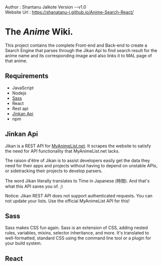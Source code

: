 Author : Shantanu Jalkote
Version --v1.0<br>
Website Url : https://shanatanu-j.github.io/Anime-Search-React/

# The ***Anime*** Wiki.
This project contains the complete Front-end and Back-end to create a Search Engine that parses through the Jikan Api to find search result for the anime name and its corresponding image and also links it to MAL page of that anime.

## Requirements
- JavaScript
- Nodejs
- [Sass](https://sass-lang.com/)
- React
- Rest api
- [Jinkan Api](https://jikan.moe/)
- npm

## Jinkan Api

Jikan is a REST API for [MyAnimeList.net](https://myanimelist.net/). It scrapes the website to satisfy the need for API functionality that MyAnimeList.net lacks.

The raison d'être of Jikan is to assist developers easily get the data they need for their apps and projects without having to depend on unstable APIs, or sidetracking their projects to develop parsers.

The word Jikan literally translates to Time in Japanese (時間). And that's what this API saves you of. ;)

Notice: Jikan REST API does not support authenticated requests. You can not update your lists. Use the official MyAnimeList API for this!

## Sass
Sass makes CSS fun again. Sass is an extension of CSS, adding nested rules, variables, mixins, selector inheritance, and more. It's translated to well-formatted, standard CSS using the command line tool or a plugin for your build system.

## React 

